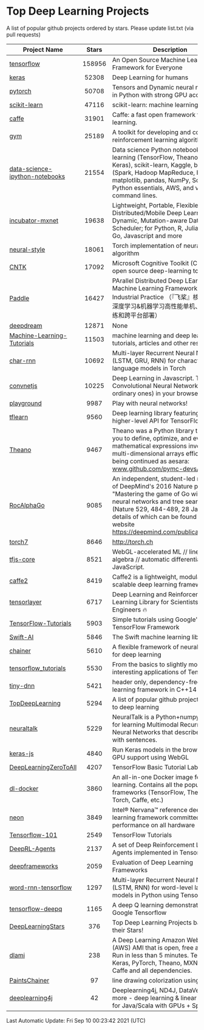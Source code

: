 # Top Deep Learning Projects
A list of popular github projects ordered by stars.
Please update list.txt (via pull requests)

|Project Name| Stars | Description |
| ---------- |:-----:| ----------- |
| [tensorflow](https://github.com/tensorflow/tensorflow) | 158956 | An Open Source Machine Learning Framework for Everyone |
| [keras](https://github.com/keras-team/keras) | 52308 | Deep Learning for humans |
| [pytorch](https://github.com/pytorch/pytorch) | 50708 | Tensors and Dynamic neural networks in Python with strong GPU acceleration |
| [scikit-learn](https://github.com/scikit-learn/scikit-learn) | 47116 | scikit-learn: machine learning in Python |
| [caffe](https://github.com/BVLC/caffe) | 31901 | Caffe: a fast open framework for deep learning. |
| [gym](https://github.com/openai/gym) | 25189 | A toolkit for developing and comparing reinforcement learning algorithms. |
| [data-science-ipython-notebooks](https://github.com/donnemartin/data-science-ipython-notebooks) | 21554 | Data science Python notebooks: Deep learning (TensorFlow, Theano, Caffe, Keras), scikit-learn, Kaggle, big data (Spark, Hadoop MapReduce, HDFS), matplotlib, pandas, NumPy, SciPy, Python essentials, AWS, and various command lines. |
| [incubator-mxnet](https://github.com/apache/incubator-mxnet) | 19638 | Lightweight, Portable, Flexible Distributed/Mobile Deep Learning with Dynamic, Mutation-aware Dataflow Dep Scheduler; for Python, R, Julia, Scala, Go, Javascript and more |
| [neural-style](https://github.com/jcjohnson/neural-style) | 18061 | Torch implementation of neural style algorithm |
| [CNTK](https://github.com/microsoft/CNTK) | 17092 | Microsoft Cognitive Toolkit (CNTK), an open source deep-learning toolkit |
| [Paddle](https://github.com/PaddlePaddle/Paddle) | 16427 | PArallel Distributed Deep LEarning: Machine Learning Framework from Industrial Practice （『飞桨』核心框架，深度学习&机器学习高性能单机、分布式训练和跨平台部署） |
| [deepdream](https://github.com/google/deepdream) | 12871 | None |
| [Machine-Learning-Tutorials](https://github.com/ujjwalkarn/Machine-Learning-Tutorials) | 11503 | machine learning and deep learning tutorials, articles and other resources  |
| [char-rnn](https://github.com/karpathy/char-rnn) | 10692 | Multi-layer Recurrent Neural Networks (LSTM, GRU, RNN) for character-level language models in Torch |
| [convnetjs](https://github.com/karpathy/convnetjs) | 10225 | Deep Learning in Javascript. Train Convolutional Neural Networks (or ordinary ones) in your browser. |
| [playground](https://github.com/tensorflow/playground) | 9987 | Play with neural networks! |
| [tflearn](https://github.com/tflearn/tflearn) | 9560 | Deep learning library featuring a higher-level API for TensorFlow. |
| [Theano](https://github.com/Theano/Theano) | 9467 | Theano was a Python library that allows you to define, optimize, and evaluate mathematical expressions involving multi-dimensional arrays efficiently. It is being continued as aesara: www.github.com/pymc-devs/aesara |
| [RocAlphaGo](https://github.com/Rochester-NRT/RocAlphaGo) | 9085 | An independent, student-led replication of DeepMind's 2016 Nature publication, "Mastering the game of Go with deep neural networks and tree search" (Nature 529, 484-489, 28 Jan 2016), details of which can be found on their website https://deepmind.com/publications.html. |
| [torch7](https://github.com/torch/torch7) | 8646 | http://torch.ch |
| [tfjs-core](https://github.com/tensorflow/tfjs-core) | 8521 | WebGL-accelerated ML // linear algebra // automatic differentiation for JavaScript. |
| [caffe2](https://github.com/facebookarchive/caffe2) | 8419 | Caffe2 is a lightweight, modular, and scalable deep learning framework. |
| [tensorlayer](https://github.com/tensorlayer/tensorlayer) | 6717 | Deep Learning and Reinforcement Learning Library for Scientists and Engineers 🔥 |
| [TensorFlow-Tutorials](https://github.com/nlintz/TensorFlow-Tutorials) | 5903 | Simple tutorials using Google's TensorFlow Framework |
| [Swift-AI](https://github.com/Swift-AI/Swift-AI) | 5846 | The Swift machine learning library. |
| [chainer](https://github.com/chainer/chainer) | 5610 | A flexible framework of neural networks for deep learning |
| [tensorflow_tutorials](https://github.com/pkmital/tensorflow_tutorials) | 5530 | From the basics to slightly more interesting applications of Tensorflow |
| [tiny-dnn](https://github.com/tiny-dnn/tiny-dnn) | 5421 | header only, dependency-free deep learning framework in C++14 |
| [TopDeepLearning](https://github.com/aymericdamien/TopDeepLearning) | 5294 | A list of popular github projects related to deep learning |
| [neuraltalk](https://github.com/karpathy/neuraltalk) | 5229 | NeuralTalk is a Python+numpy project for learning Multimodal Recurrent Neural Networks that describe images with sentences. |
| [keras-js](https://github.com/transcranial/keras-js) | 4840 | Run Keras models in the browser, with GPU support using WebGL |
| [DeepLearningZeroToAll](https://github.com/hunkim/DeepLearningZeroToAll) | 4207 | TensorFlow Basic Tutorial Labs |
| [dl-docker](https://github.com/floydhub/dl-docker) | 3860 | An all-in-one Docker image for deep learning. Contains all the popular DL frameworks (TensorFlow, Theano, Torch, Caffe, etc.) |
| [neon](https://github.com/NervanaSystems/neon) | 3849 | Intel® Nervana™ reference deep learning framework committed to best performance on all hardware |
| [Tensorflow-101](https://github.com/sjchoi86/Tensorflow-101) | 2549 | TensorFlow Tutorials |
| [DeepRL-Agents](https://github.com/awjuliani/DeepRL-Agents) | 2137 | A set of Deep Reinforcement Learning Agents implemented in Tensorflow. |
| [deepframeworks](https://github.com/zer0n/deepframeworks) | 2059 | Evaluation of Deep Learning Frameworks |
| [word-rnn-tensorflow](https://github.com/hunkim/word-rnn-tensorflow) | 1297 | Multi-layer Recurrent Neural Networks (LSTM, RNN) for word-level language models in Python using TensorFlow. |
| [tensorflow-deepq](https://github.com/siemanko/tensorflow-deepq) | 1165 | A deep Q learning demonstration using Google Tensorflow |
| [DeepLearningStars](https://github.com/hunkim/DeepLearningStars) | 376 | Top Deep Learning Projects based on their Stars! |
| [dlami](https://github.com/ritchieng/dlami) | 238 | A Deep Learning Amazon Web Service (AWS) AMI that is open, free and works. Run in less than 5 minutes. TensorFlow, Keras, PyTorch, Theano, MXNet, CNTK, Caffe and all dependencies. |
| [PaintsChainer](https://github.com/taizan/PaintsChainer) | 97 | line drawing colorization using chainer |
| [deeplearning4j](https://github.com/deeplearning4j/deeplearning4j) | 42 | Deeplearning4j, ND4J, DataVec and more - deep learning & linear algebra for Java/Scala with GPUs + Spark |

Last Automatic Update: Fri Sep 10 00:23:42 2021 (UTC)
